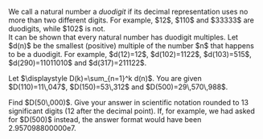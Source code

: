 <p>We call a natural number a <i>duodigit</i> if its decimal representation uses no more than two different digits.
For example, $12$, $110$ and $33333$ are duodigits, while $102$ is not.<br />
It can be shown that every natural number has duodigit multiples. Let $d(n)$ be the smallest (positive) multiple of the number $n$ that happens to be a duodigit. For example, $d(12)=12$, $d(102)=1122$, $d(103)=515$, $d(290)=11011010$ and $d(317)=211122$.</p>
<p>
Let $\displaystyle D(k)=\sum_{n=1}^k d(n)$. You are given $D(110)=11\,047$, $D(150)=53\,312$ and $D(500)=29\,570\,988$.</p>
<p>
Find $D(50\,000)$. Give your answer in scientific notation rounded to 13 significant digits (12 after the decimal point). If, for example, we had asked for $D(500)$ instead, the answer format would have been 2.957098800000e7.</p>
